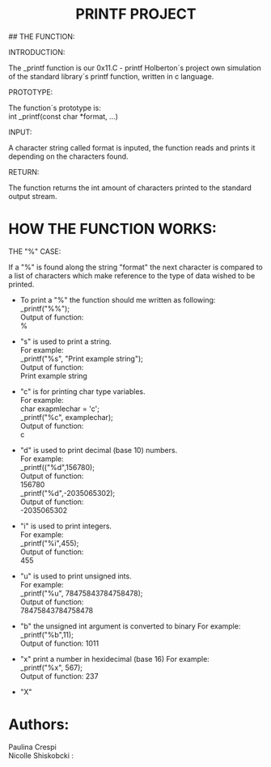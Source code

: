 <h1 align="center">
PRINTF PROJECT
</h1>
## THE FUNCTION:

INTRODUCTION:

The _printf function is our 0x11.C - printf Holberton´s project own simulation of the standard library´s printf function, written in c language. 


PROTOTYPE:

The function´s prototype is:   
int _printf(const char *format, ...) 

INPUT:

A character string called format is inputed, the function reads and prints it depending on the characters found. 

RETURN:

The function returns the int amount of characters printed to the standard output stream.

# HOW THE FUNCTION WORKS:

THE "%" CASE:

If a "%" is found along the string "format" the next character is compared to a list of characters which make reference to the type of data wished to be printed.

- To print a "%" the function should me written as following:  
  _printf("%%");  
  Output of function:  
  %

- "s" is used to print a string.  
   For example:   
   _printf("%s", "Print example string");  
  Output of function:  
  Print example string

- "c" is for printing char type variables.  
   For example:  
   char exapmlechar = 'c';  
   _printf("%c", examplechar);  
   Output of function:  
   c

- "d" is used to print decimal (base 10) numbers.   
   For example:  
   _printf(("%d",156780);  
   Output of function:  
   156780  
   _printf("%d",-2035065302);  
   Output of function:  
   -2035065302

- "i" is used to print integers.  
   For example:  
   _printf("%i",455);  
   Output of function:  
   455

- "u" is used to print unsigned ints.  
   For example:  
   _printf("%u", 78475843784758478);  
   Output of function:  
   78475843784758478

- "b" the unsigned int argument is converted to binary
   For example:
   _printf("%b",11);  
   Output of function:
   1011
- "x" print a number in hexidecimal (base 16)
  For example:  
  _printf("%x", 567);  
  Output of function:
  237
- "X"

# Authors: 
Paulina Crespi  
Nicolle Shiskobcki
:
